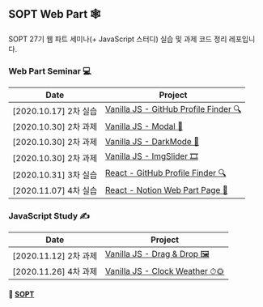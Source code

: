 ## SOPT Web Part 🕸

SOPT 27기 웹 파트 세미나(+ JavaScript 스터디) 실습 및 과제 코드 정리 레포입니다.

### Web Part Seminar 💻

| Date | Project |
| --- | --- |
| [2020.10.17] 2차 실습 | [Vanilla JS - GitHub Profile Finder 🔍](https://github.com/mnxmnz/SOPT-Web-Part/tree/master/Github-Profile-Finder) |
| [2020.10.30] 2차 과제 | [Vanilla JS - Modal 🔳](https://github.com/mnxmnz/SOPT-Web-Part/tree/master/Modal) |
| [2020.10.30] 2차 과제 | [Vanilla JS - DarkMode 🌙](https://github.com/mnxmnz/SOPT-Web-Part/tree/master/DarkMode) |
| [2020.10.30] 2차 과제 | [Vanilla JS - ImgSlider 🎞](https://github.com/mnxmnz/SOPT-Web-Part/tree/master/ImgSlider) |
| [2020.10.31] 3차 실습 | [React - GitHub Profile Finder 🔍](https://github.com/mnxmnz/SOPT-Web-Part/tree/master/React-Github-Profile-Finder) 
| [2020.11.07] 4차 실습 | [React - Notion Web Part Page 📝](https://github.com/mnxmnz/SOPT-Web-Part/tree/master/React-Notion) |

### JavaScript Study ✍

| Date | Project |
| --- | --- |
| [2020.11.12] 2차 과제 | [Vanilla JS - Drag & Drop 🖼](https://github.com/mnxmnz/SOPT-Web-Part/tree/master/DragDrop) |
| [2020.11.26] 4차 과제 | [Vanilla JS - Clock Weather ⏱🌞](https://github.com/mnxmnz/SOPT-Web-Part/tree/master/ClockWeather) |

#### 🔗 [SOPT](http://sopt.org/wp/)
